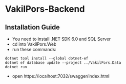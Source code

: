 # VakilPors-Backend

## Installation Guide

- You need to install .NET SDK 6.0 and SQL Server
- cd into VakilPors.Web
- run these commands:
```
dotnet tool install --global dotnet-ef
dotnet ef database update --project ../VakilPors.Data
dotnet run
```
- open https://localhost:7032/swagger/index.html
